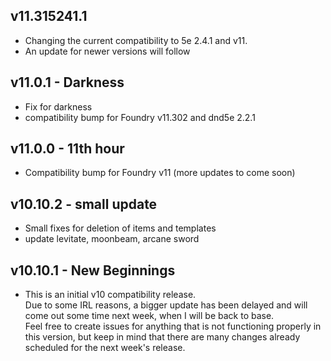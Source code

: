 ## v11.315241.1
- Changing the current compatibility to 5e 2.4.1 and v11.
- An update for newer versions will follow

## v11.0.1 <hl> - Darkness
  - Fix for darkness
  - compatibility bump for Foundry v11.302 and dnd5e 2.2.1

## v11.0.0 <hl> - 11th hour
  - Compatibility bump for Foundry v11 (more updates to come soon)

## v10.10.2 <hl> - small update
  - Small fixes for deletion of items and templates
  - update levitate, moonbeam, arcane sword

## v10.10.1 <hl> - New Beginnings
- This is an initial v10 compatibility release. <br>Due to some IRL reasons, a bigger update has been delayed and will come out some time next week, when I will be back to base.<br>
Feel free to create issues for anything that is not functioning properly in this version, but keep in mind that there are many changes already scheduled for the next week's release.
